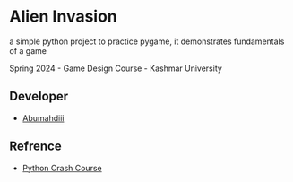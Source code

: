 
# Alien Invasion

a simple python project to practice pygame, it demonstrates fundamentals of a game

Spring 2024 - Game Design Course - Kashmar University


## Developer

- [Abumahdiii](https://github.com/moesaniii)


## Refrence

 - [Python Crash Course](https://nostarch.com/python-crash-course-3rd-edition)

